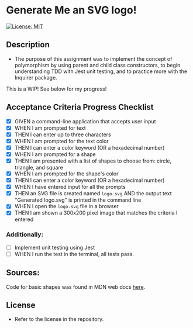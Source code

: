 # Generate Me an SVG logo!

[![License: MIT](https://img.shields.io/badge/License-MIT-yellow.svg)](https://opensource.org/licenses/MIT)

## Description

- The purpose of this assignment was to implement the concept of polymorphism by using parent and child class constructors, to begin understanding TDD with Jest unit testing, and to practice more with the Inquirer package.

This is a WIP! See below for my progress!

## Acceptance Criteria Progress Checklist

- [x] GIVEN a command-line application that accepts user input
- [x] WHEN I am prompted for text
- [x] THEN I can enter up to three characters
- [x] WHEN I am prompted for the text color
- [x] THEN I can enter a color keyword (OR a hexadecimal number)
- [x] WHEN I am prompted for a shape
- [x] THEN I am presented with a list of shapes to choose from: circle, triangle, and square
- [x] WHEN I am prompted for the shape's color
- [x] THEN I can enter a color keyword (OR a hexadecimal number)
- [x] WHEN I have entered input for all the prompts
- [x] THEN an SVG file is created named `logo.svg`
      AND the output text "Generated logo.svg" is printed in the command line
- [x] WHEN I open the `logo.svg` file in a browser
- [x] THEN I am shown a 300x200 pixel image that matches the criteria I entered

### Additionally:

- [ ] Implement unit testing using Jest
- [ ] WHEN I run the test in the terminal, all tests pass.

## Sources:

Code for basic shapes was found in MDN web docs [here](https://developer.mozilla.org/en-US/docs/Web/SVG/Tutorial/Basic_Shapes).

## License

- Refer to the license in the repository.

